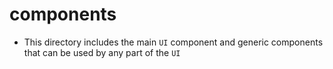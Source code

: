 # components

- This directory includes the main `UI` component and generic components that can be used by any part of the `UI`
